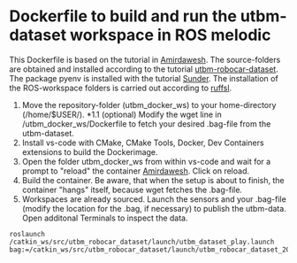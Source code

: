 # Dockerfile to build and run the utbm-dataset workspace in ROS melodic
This Dockerfile is based on the tutorial in [Amirdawesh](https://amirdarwesh.com/posts/2019/09/13/ROS-Docker-Vscode).
The source-folders are obtained and installed according to the tutorial [utbm-robocar-dataset](https://github.com/epan-utbm/utbm_robocar_dataset/tree/baselines/launch).
The package pyenv is installed with the tutorial [Sunder](https://gist.github.com/jprjr/7667947?permalink_comment_id=3684823#gistcomment-3684823).
The installation of the ROS-workspace folders is carried out according to [ruffsl](https://answers.ros.org/question/312577/catkin_make-command-not-found-executing-by-a-dockerfile/?answer=312728#post-id-312728).

1. Move the repository-folder (utbm_docker_ws) to your home-directory (/home/$USER/).
	*1.1 (optional) Modify the wget line in /utbm_docker_ws/Dockerfile to fetch your desired .bag-file from the utbm-dataset. 
2. Install vs-code with CMake, CMake Tools, Docker, Dev Containers extensions to build the Dockerimage.
3. Open the folder utbm_docker_ws from within vs-code and wait for a prompt to "reload" the container [Amirdawesh](https://amirdarwesh.com/posts/2019/09/13/ROS-Docker-Vscode/). Click on reload.
4. Build the container. Be aware, that when the setup is about to finish, the container "hangs" itself, because wget fetches the .bag-file.
5. Workspaces are already sourced. Launch the sensors and your .bag-file (modify the location for the .bag, if necessary) to publish the utbm-data. Open additonal Terminals to inspect the data.
```
roslaunch /catkin_ws/src/utbm_robocar_dataset/launch/utbm_dataset_play.launch bag:=/catkin_ws/src/utbm_robocar_dataset/launch/utbm_robocar_dataset_20180713_noimage.bag
```
